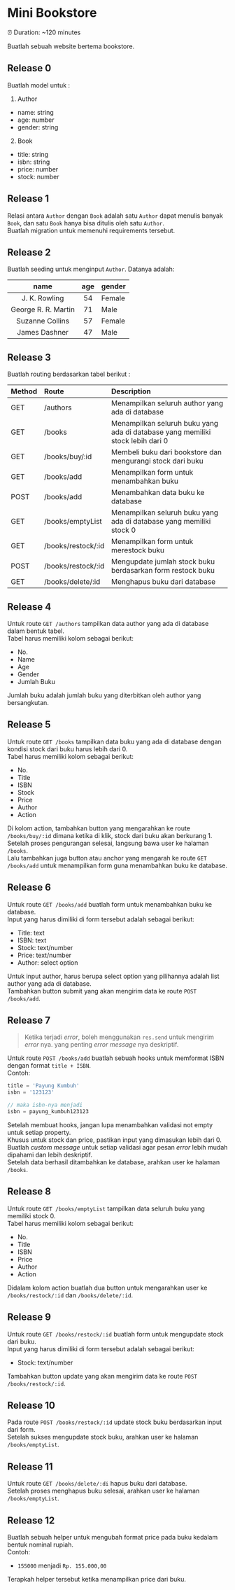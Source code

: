 # Mini Bookstore

⏰ Duration: ~120 minutes

Buatlah sebuah website bertema bookstore.

## Release 0

Buatlah model untuk :

1. Author
  - name: string
  - age: number
  - gender: string
2. Book
  - title: string
  - isbn: string
  - price: number
  - stock: number

## Release 1

Relasi antara `Author` dengan `Book` adalah satu `Author` dapat menulis banyak `Book`, dan satu `Book` hanya bisa ditulis oleh satu `Author`.  
Buatlah migration untuk memenuhi requirements tersebut.

## Release 2

Buatlah seeding untuk menginput `Author`. Datanya adalah:

| name                | age | gender |
| :-----------------: | :-: | :----- |
| J. K. Rowling       | 54  | Female |
| George R. R. Martin | 71  | Male   |
| Suzanne Collins     | 57  | Female |
| James Dashner       | 47  | Male   |

## Release 3

Buatlah routing berdasarkan tabel berikut :

| Method | Route              | Description                                                                      |
| :----- | :---------         | :------------------------------------------------------------------------------- |
| GET    | /authors           | Menampilkan seluruh author yang ada di database                                  |
| GET    | /books             | Menampilkan seluruh buku yang ada di database yang memiliki stock lebih dari 0   |
| GET    | /books/buy/:id     | Membeli buku dari bookstore dan mengurangi stock dari buku                       |
| GET    | /books/add         | Menampilkan form untuk menambahkan buku                                          |
| POST   | /books/add         | Menambahkan data buku ke database                                                |
| GET    | /books/emptyList   | Menampilkan seluruh buku yang ada di database yang memiliki stock 0              |
| GET    | /books/restock/:id | Menampilkan form untuk merestock buku                                            |
| POST   | /books/restock/:id | Mengupdate jumlah stock buku berdasarkan form restock buku                       |
| GET    | /books/delete/:id  | Menghapus buku dari database                                                     |

## Release 4

Untuk route `GET /authors` tampilkan data author yang ada di database dalam bentuk tabel.  
Tabel harus memiliki kolom sebagai berikut:

- No.
- Name
- Age
- Gender
- Jumlah Buku

Jumlah buku adalah jumlah buku yang diterbitkan oleh author yang bersangkutan.

## Release 5

Untuk route `GET /books` tampilkan data buku yang ada di database dengan kondisi stock dari buku harus lebih dari 0.  
Tabel harus memiliki kolom sebagai berikut:

- No.
- Title
- ISBN
- Stock
- Price
- Author
- Action

Di kolom action, tambahkan button yang mengarahkan ke route `/books/buy/:id` dimana ketika di klik, stock dari buku akan berkurang 1. Setelah proses pengurangan selesai, langsung bawa user ke halaman `/books`.  
Lalu tambahkan juga button atau anchor yang mengarah ke route `GET /books/add` untuk menampilkan form guna menambahkan buku ke database.

## Release 6

Untuk route `GET /books/add` buatlah form untuk menambahkan buku ke database.  
Input yang harus dimiliki di form tersebut adalah sebagai berikut:

- Title: text
- ISBN: text
- Stock: text/number
- Price: text/number
- Author: select option

Untuk input author, harus berupa select option yang pilihannya adalah list author yang ada di database.  
Tambahkan button submit yang akan mengirim data ke route `POST /books/add`.

## Release 7

> Ketika terjadi _error_, boleh menggunakan `res.send` untuk mengirim _error_ nya.
> yang penting _error message_ nya deskriptif.

Untuk route `POST /books/add` buatlah sebuah hooks untuk memformat ISBN dengan format `title + ISBN`.  
Contoh:

```js
title = 'Payung Kumbuh'
isbn = '123123'

// maka isbn-nya menjadi
isbn = payung_kumbuh123123
```

Setelah membuat hooks, jangan lupa menambahkan validasi not empty untuk setiap property.  
Khusus untuk stock dan price, pastikan input yang dimasukan lebih dari 0.  
Buatlah _custom message_ untuk setiap validasi agar pesan _error_ lebih mudah dipahami dan lebih deskriptif.  
Setelah data berhasil ditambahkan ke database, arahkan user ke halaman `/books`.

## Release 8

Untuk route `GET /books/emptyList` tampilkan data seluruh buku yang memiliki stock 0.  
Tabel harus memiliki kolom sebagai berikut:

- No.
- Title
- ISBN
- Price
- Author
- Action

Didalam kolom action buatlah dua button untuk mengarahkan user ke `/books/restock/:id` dan `/books/delete/:id`.

## Release 9

Untuk route `GET /books/restock/:id` buatlah form untuk mengupdate stock dari buku.  
Input yang harus dimiliki di form tersebut adalah sebagai berikut:

- Stock: text/number

Tambahkan button update yang akan mengirim data ke route `POST /books/restock/:id`.

## Release 10

Pada route `POST /books/restock/:id` update stock buku berdasarkan input dari form.  
Setelah sukses mengupdate stock buku, arahkan user ke halaman `/books/emptyList`.

## Release 11

Untuk route `GET /books/delete/:di` hapus buku dari database.  
Setelah proses menghapus buku selesai, arahkan user ke halaman `/books/emptyList`.

## Release 12

Buatlah sebuah helper untuk mengubah format price pada buku kedalam bentuk nominal rupiah.  
Contoh:

- `155000` menjadi `Rp. 155.000,00`

Terapkah helper tersebut ketika menampilkan price dari buku.
